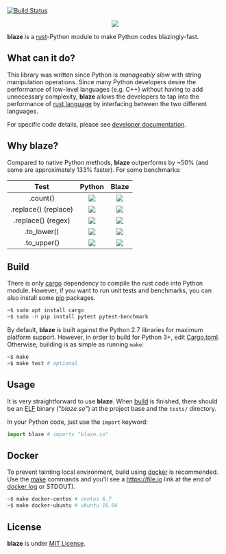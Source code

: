 [![Build Status](https://travis-ci.org/initbar/blaze.svg?branch=master)](https://travis-ci.org/initbar/blaze)
<p align="center">
  <img src="https://raw.githubusercontent.com/initbar/blaze/docs/logo.png">
</p>

**blaze** is a [rust](https://www.rust-lang.org)-Python module to make Python codes blazingly-fast.

## What can it do?

This library was written since Python is *manageably slow* with string manipulation operations. Since many Python developers desire the performance of low-level languages (e.g. C++) without having to add unnecessary complexity, **blaze** allows the developers to tap into the performance of [rust language](https://www.rust-lang.org) by interfacing between the two different languages.

For specific code details, please see [developer documentation](#).

## Why **blaze**?

Compared to native Python methods, **blaze** outperforms by ~50% (and some are approximately 133% faster). For some benchmarks:

| **Test** | **Python** | **Blaze** |
|:--------:|:----------:|:---------:|
| .count() | ![](https://raw.githubusercontent.com/initbar/blaze/docs/benchmark/python/count.png) | ![](https://raw.githubusercontent.com/initbar/blaze/docs/benchmark/rust/count.png) |
| .replace() (replace) | ![](https://raw.githubusercontent.com/initbar/blaze/docs/benchmark/python/replace.png) | ![](https://raw.githubusercontent.com/initbar/blaze/docs/benchmark/rust/replace.png) |
| .replace() (regex) | ![](https://raw.githubusercontent.com/initbar/blaze/docs/benchmark/python/regex.png) | ![](https://raw.githubusercontent.com/initbar/blaze/docs/benchmark/rust/regex.png) |
| .to_lower() | ![](https://raw.githubusercontent.com/initbar/blaze/docs/benchmark/python/lowercase.png) | ![](https://raw.githubusercontent.com/initbar/blaze/docs/benchmark/rust/lowercase.png) |
| .to_upper() | ![](https://raw.githubusercontent.com/initbar/blaze/docs/benchmark/python/uppercase.png) | ![](https://raw.githubusercontent.com/initbar/blaze/docs/benchmark/rust/uppercase.png) |

## Build

There is only [cargo](https://github.com/rust-lang/cargo) dependency to compile the rust code into Python module. However, if you want to run unit tests and benchmarks, you can also install some [pip](https://github.com/pypa/pip) packages.

```bash
~$ sudo apt install cargo
~$ sudo -H pip install pytest pytest-benchmark
```

By default, **blaze** is built against the Python 2.7 libraries for maximum platform support. However, in order to build for Python 3+, edit [Cargo.toml](./src/Cargo.toml). Otherwise, building is as simple as running `make`:

```bash
~$ make
~$ make test # optional
```

## Usage

It is very straightforward to use **blaze**. When [build](#build) is finished, there should be an [ELF](https://en.wikipedia.org/wiki/Executable_and_Linkable_Format) binary ("*blaze.so*") at the project base and the `tests/` directory.

In your Python code, just use the `import` keyword:

```python
import blaze # imports "blaze.so"
```

## Docker

To prevent tainting local environment, build using [docker](https://www.docker.com) is recommended. Use the [make](https://github.com/initbar/blaze/blob/master/Makefile) commands and you'll see a https://file.io link at the end of [docker log](https://docs.docker.com/engine/reference/commandline/logs) or STDOUT).

```bash
~$ make docker-centos # centos 6.7
~$ make docker-ubuntu # ubuntu 16.04
```

## License

**blaze** is under [MIT License](./LICENSE.md).
